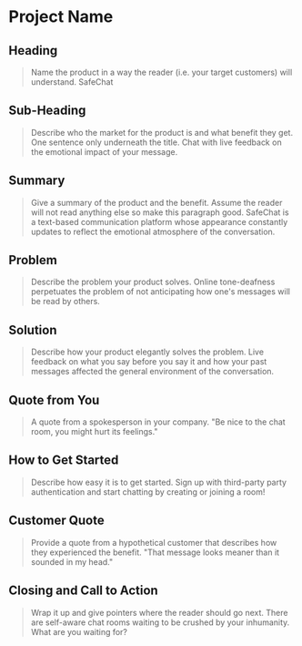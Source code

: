 # Project Name #

<!-- 
> This material was originally posted [here](http://www.quora.com/What-is-Amazons-approach-to-product-development-and-product-management). It is reproduced here for posterities sake.

There is an approach called "working backwards" that is widely used at Amazon. They work backwards from the customer, rather than starting with an idea for a product and trying to bolt customers onto it. While working backwards can be applied to any specific product decision, using this approach is especially important when developing new products or features.

For new initiatives a product manager typically starts by writing an internal press release announcing the finished product. The target audience for the press release is the new/updated product's customers, which can be retail customers or internal users of a tool or technology. Internal press releases are centered around the customer problem, how current solutions (internal or external) fail, and how the new product will blow away existing solutions.

If the benefits listed don't sound very interesting or exciting to customers, then perhaps they're not (and shouldn't be built). Instead, the product manager should keep iterating on the press release until they've come up with benefits that actually sound like benefits. Iterating on a press release is a lot less expensive than iterating on the product itself (and quicker!).

If the press release is more than a page and a half, it is probably too long. Keep it simple. 3-4 sentences for most paragraphs. Cut out the fat. Don't make it into a spec. You can accompany the press release with a FAQ that answers all of the other business or execution questions so the press release can stay focused on what the customer gets. My rule of thumb is that if the press release is hard to write, then the product is probably going to suck. Keep working at it until the outline for each paragraph flows. 

Oh, and I also like to write press-releases in what I call "Oprah-speak" for mainstream consumer products. Imagine you're sitting on Oprah's couch and have just explained the product to her, and then you listen as she explains it to her audience. That's "Oprah-speak", not "Geek-speak".

Once the project moves into development, the press release can be used as a touchstone; a guiding light. The product team can ask themselves, "Are we building what is in the press release?" If they find they're spending time building things that aren't in the press release (overbuilding), they need to ask themselves why. This keeps product development focused on achieving the customer benefits and not building extraneous stuff that takes longer to build, takes resources to maintain, and doesn't provide real customer benefit (at least not enough to warrant inclusion in the press release).
 -->
 
## Heading ##
  > Name the product in a way the reader (i.e. your target customers) will understand.
SafeChat

## Sub-Heading ##
  > Describe who the market for the product is and what benefit they get. One sentence only underneath the title.
Chat with live feedback on the emotional impact of your message.

## Summary ##
  > Give a summary of the product and the benefit. Assume the reader will not read anything else so make this paragraph good.
SafeChat is a text-based communication platform whose appearance constantly updates to reflect the emotional atmosphere of the conversation.

## Problem ##
  > Describe the problem your product solves.
Online tone-deafness perpetuates the problem of not anticipating how one's messages will be read by others.

## Solution ##
  > Describe how your product elegantly solves the problem.
Live feedback on what you say before you say it and how your past messages affected the general environment of the conversation.

## Quote from You ##
  > A quote from a spokesperson in your company.
"Be nice to the chat room, you might hurt its feelings."

## How to Get Started ##
  > Describe how easy it is to get started.
Sign up with third-party party authentication and start chatting by creating or joining a room!

## Customer Quote ##
  > Provide a quote from a hypothetical customer that describes how they experienced the benefit.
"That message looks meaner than it sounded in my head."

## Closing and Call to Action ##
  > Wrap it up and give pointers where the reader should go next.
There are self-aware chat rooms waiting to be crushed by your inhumanity. What are you waiting for?